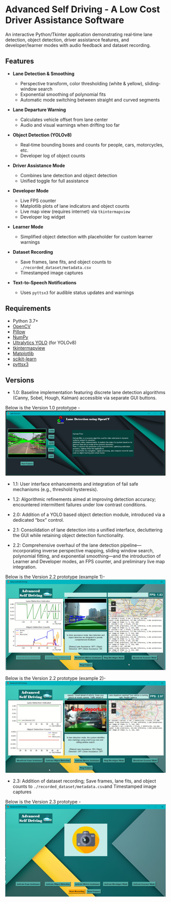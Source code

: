# Advanced Self Driving - A Low Cost Driver Assistance Software

An interactive Python/Tkinter application demonstrating real‑time lane detection, object detection, driver assistance features, and developer/learner modes with audio feedback and dataset recording.

## Features

- **Lane Detection & Smoothing**  
  - Perspective transform, color thresholding (white & yellow), sliding-window search  
  - Exponential smoothing of polynomial fits  
  - Automatic mode switching between straight and curved segments  

- **Lane Departure Warning**  
  - Calculates vehicle offset from lane center  
  - Audio and visual warnings when drifting too far  

- **Object Detection (YOLOv8)**  
  - Real‑time bounding boxes and counts for people, cars, motorcycles, etc.  
  - Developer log of object counts  

- **Driver Assistance Mode**  
  - Combines lane detection and object detection  
  - Unified toggle for full assistance  

- **Developer Mode**  
  - Live FPS counter  
  - Matplotlib plots of lane indicators and object counts  
  - Live map view (requires internet) via `tkintermapview`  
  - Developer log widget  

- **Learner Mode**  
  - Simplified object detection with placeholder for custom learner warnings  

- **Dataset Recording**  
  - Save frames, lane fits, and object counts to `./recorded_dataset/metadata.csv`  
  - Timestamped image captures  

- **Text‑to‑Speech Notifications**  
  - Uses `pyttsx3` for audible status updates and warnings  

## Requirements

- Python 3.7+  
- [OpenCV](https://pypi.org/project/opencv-python/)  
- [Pillow](https://pypi.org/project/Pillow/)  
- [NumPy](https://pypi.org/project/numpy/)  
- [Ultralytics YOLO](https://pypi.org/project/ultralytics/) (for YOLOv8)  
- [tkintermapview](https://pypi.org/project/tkintermapview/)  
- [Matplotlib](https://pypi.org/project/matplotlib/)  
- [scikit-learn](https://pypi.org/project/scikit-learn/)  
- [pyttsx3](https://pypi.org/project/pyttsx3/)

## Versions

- 1.0: Baseline implementation featuring discrete lane detection algorithms (Canny, Sobel, Hough, Kalman) accessible via separate GUI buttons.

Below is the Version 1.0 prototype - 
![Version 1.0](<Version 1.0 (Example 1).png>)

- 1.1: User interface enhancements and integration of fail safe mechanisms (e.g., threshold hysteresis).

- 1.2: Algorithmic refinements aimed at improving detection accuracy; encountered intermittent failures under low contrast conditions. 

- 2.0: Addition of a YOLO based object detection module, introduced via a dedicated “box” control.

- 2.1: Consolidation of lane detection into a unified interface, decluttering the GUI while retaining object detection functionality.

- 2.2: Comprehensive overhaul of the lane detection pipeline—incorporating inverse perspective mapping, sliding window search, polynomial fitting, and exponential smoothing—and the introduction of Learner and Developer modes, an FPS counter, and preliminary live map integration.

Below is the Version 2.2 prototype (example 1)- 
![Version 2.2](<Version 2.2 (Example 1).png>)

Below is the Version 2.2 prototype (example 2)- 
![Version 2.2](<Version 2.2 (Example 2).png>)

- 2.3: Addition of dataset recording; Save frames, lane fits, and object counts to `./recorded_dataset/metadata.csv`and Timestamped image captures 

Below is the Version 2.3 prototype - 
![Version 2.3](<Version 2.3 (Example 1).png>)
